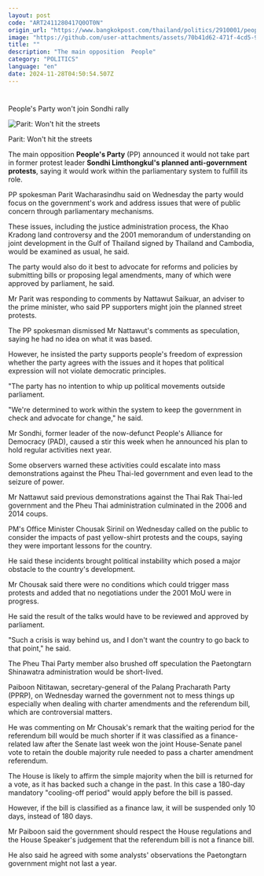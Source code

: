 ```yaml
---
layout: post
code: "ART2411280417Q0OT0N"
origin_url: "https://www.bangkokpost.com/thailand/politics/2910001/peoples-party-wont-join-sondhi-rally"
image: "https://github.com/user-attachments/assets/70b41d62-471f-4cd5-9a24-977bca74c0e1"
title: ""
description: "The main opposition  People"
category: "POLITICS"
language: "en"
date: 2024-11-28T04:50:54.507Z
---
```


# 

People's Party won't join Sondhi rally

![Parit: Won't hit the streets](https://github.com/user-attachments/assets/ff88036b-f56f-4fdc-a949-97809002fae9)

Parit: Won't hit the streets

The main opposition **People's Party** (PP) announced it would not take part in former protest leader **Sondhi Limthongkul's planned anti-government protests**, saying it would work within the parliamentary system to fulfill its role.

PP spokesman Parit Wacharasindhu said on Wednesday the party would focus on the government's work and address issues that were of public concern through parliamentary mechanisms.

These issues, including the justice administration process, the Khao Kradong land controversy and the 2001 memorandum of understanding on joint development in the Gulf of Thailand signed by Thailand and Cambodia, would be examined as usual, he said.

The party would also do it best to advocate for reforms and policies by submitting bills or proposing legal amendments, many of which were approved by parliament, he said.

Mr Parit was responding to comments by Nattawut Saikuar, an adviser to the prime minister, who said PP supporters might join the planned street protests.

The PP spokesman dismissed Mr Nattawut's comments as speculation, saying he had no idea on what it was based.

However, he insisted the party supports people's freedom of expression whether the party agrees with the issues and it hopes that political expression will not violate democratic principles.

"The party has no intention to whip up political movements outside parliament.

"We're determined to work within the system to keep the government in check and advocate for change," he said.

Mr Sondhi, former leader of the now-defunct People's Alliance for Democracy (PAD), caused a stir this week when he announced his plan to hold regular activities next year.

Some observers warned these activities could escalate into mass demonstrations against the Pheu Thai-led government and even lead to the seizure of power.

Mr Nattawut said previous demonstrations against the Thai Rak Thai-led government and the Pheu Thai administration culminated in the 2006 and 2014 coups.

PM's Office Minister Chousak Sirinil on Wednesday called on the public to consider the impacts of past yellow-shirt protests and the coups, saying they were important lessons for the country.

He said these incidents brought political instability which posed a major obstacle to the country's development.

Mr Chousak said there were no conditions which could trigger mass protests and added that no negotiations under the 2001 MoU were in progress.

He said the result of the talks would have to be reviewed and approved by parliament.

"Such a crisis is way behind us, and I don't want the country to go back to that point," he said.

The Pheu Thai Party member also brushed off speculation the Paetongtarn Shinawatra administration would be short-lived.

Paiboon Nititawan, secretary-general of the Palang Pracharath Party (PPRP), on Wednesday warned the government not to mess things up especially when dealing with charter amendments and the referendum bill, which are controversial matters.

He was commenting on Mr Chousak's remark that the waiting period for the referendum bill would be much shorter if it was classified as a finance-related law after the Senate last week won the joint House-Senate panel vote to retain the double majority rule needed to pass a charter amendment referendum.

The House is likely to affirm the simple majority when the bill is returned for a vote, as it has backed such a change in the past. In this case a 180-day mandatory "cooling-off period" would apply before the bill is passed.

However, if the bill is classified as a finance law, it will be suspended only 10 days, instead of 180 days.

Mr Paiboon said the government should respect the House regulations and the House Speaker's judgement that the referendum bill is not a finance bill.

He also said he agreed with some analysts' observations the Paetongtarn government might not last a year.